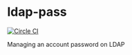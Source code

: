 # ldap-pass

[![Circle CI](https://circleci.com/gh/seginushq/ldap-pass.svg?style=svg)](https://circleci.com/gh/seginushq/ldap-pass)

Managing an account password on LDAP
